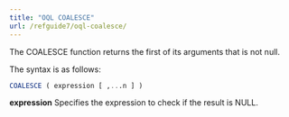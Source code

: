 ```yaml
---
title: "OQL COALESCE"
url: /refguide7/oql-coalesce/
---
```



The COALESCE function returns the first of its arguments that is not null.

The syntax is as follows:

```sql {linenos=false}
COALESCE ( expression [ ,...n ] )
```

**expression**
Specifies the expression to check if the result is NULL.
